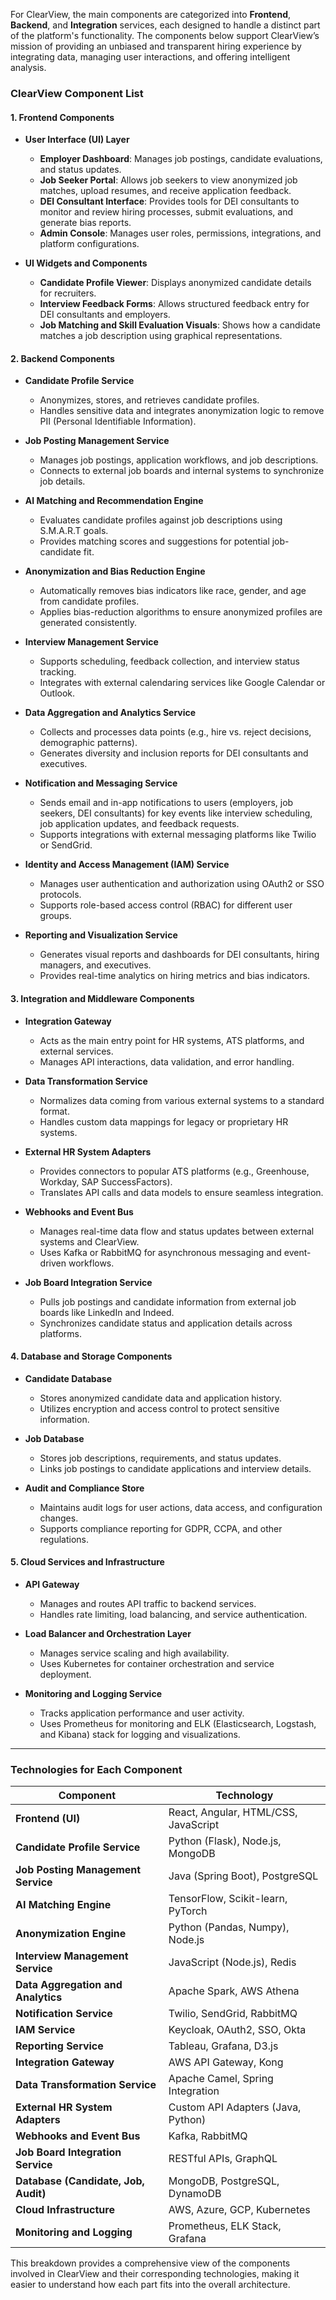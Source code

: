 For ClearView, the main components are categorized into **Frontend**, **Backend**, and **Integration** services, each designed to handle a distinct part of the platform's functionality. The components below support ClearView’s mission of providing an unbiased and transparent hiring experience by integrating data, managing user interactions, and offering intelligent analysis.


### **ClearView Component List**

#### **1. Frontend Components**
- **User Interface (UI) Layer**
  - **Employer Dashboard**: Manages job postings, candidate evaluations, and status updates.
  - **Job Seeker Portal**: Allows job seekers to view anonymized job matches, upload resumes, and receive application feedback.
  - **DEI Consultant Interface**: Provides tools for DEI consultants to monitor and review hiring processes, submit evaluations, and generate bias reports.
  - **Admin Console**: Manages user roles, permissions, integrations, and platform configurations.
  
- **UI Widgets and Components**
  - **Candidate Profile Viewer**: Displays anonymized candidate details for recruiters.
  - **Interview Feedback Forms**: Allows structured feedback entry for DEI consultants and employers.
  - **Job Matching and Skill Evaluation Visuals**: Shows how a candidate matches a job description using graphical representations.

#### **2. Backend Components**
- **Candidate Profile Service**
  - Anonymizes, stores, and retrieves candidate profiles.
  - Handles sensitive data and integrates anonymization logic to remove PII (Personal Identifiable Information).

- **Job Posting Management Service**
  - Manages job postings, application workflows, and job descriptions.
  - Connects to external job boards and internal systems to synchronize job details.

- **AI Matching and Recommendation Engine**
  - Evaluates candidate profiles against job descriptions using S.M.A.R.T goals.
  - Provides matching scores and suggestions for potential job-candidate fit.

- **Anonymization and Bias Reduction Engine**
  - Automatically removes bias indicators like race, gender, and age from candidate profiles.
  - Applies bias-reduction algorithms to ensure anonymized profiles are generated consistently.

- **Interview Management Service**
  - Supports scheduling, feedback collection, and interview status tracking.
  - Integrates with external calendaring services like Google Calendar or Outlook.

- **Data Aggregation and Analytics Service**
  - Collects and processes data points (e.g., hire vs. reject decisions, demographic patterns).
  - Generates diversity and inclusion reports for DEI consultants and executives.

- **Notification and Messaging Service**
  - Sends email and in-app notifications to users (employers, job seekers, DEI consultants) for key events like interview scheduling, job application updates, and feedback requests.
  - Supports integrations with external messaging platforms like Twilio or SendGrid.

- **Identity and Access Management (IAM) Service**
  - Manages user authentication and authorization using OAuth2 or SSO protocols.
  - Supports role-based access control (RBAC) for different user groups.

- **Reporting and Visualization Service**
  - Generates visual reports and dashboards for DEI consultants, hiring managers, and executives.
  - Provides real-time analytics on hiring metrics and bias indicators.

#### **3. Integration and Middleware Components**
- **Integration Gateway**
  - Acts as the main entry point for HR systems, ATS platforms, and external services.
  - Manages API interactions, data validation, and error handling.

- **Data Transformation Service**
  - Normalizes data coming from various external systems to a standard format.
  - Handles custom data mappings for legacy or proprietary HR systems.

- **External HR System Adapters**
  - Provides connectors to popular ATS platforms (e.g., Greenhouse, Workday, SAP SuccessFactors).
  - Translates API calls and data models to ensure seamless integration.

- **Webhooks and Event Bus**
  - Manages real-time data flow and status updates between external systems and ClearView.
  - Uses Kafka or RabbitMQ for asynchronous messaging and event-driven workflows.

- **Job Board Integration Service**
  - Pulls job postings and candidate information from external job boards like LinkedIn and Indeed.
  - Synchronizes candidate status and application details across platforms.

#### **4. Database and Storage Components**
- **Candidate Database**
  - Stores anonymized candidate data and application history.
  - Utilizes encryption and access control to protect sensitive information.

- **Job Database**
  - Stores job descriptions, requirements, and status updates.
  - Links job postings to candidate applications and interview details.

- **Audit and Compliance Store**
  - Maintains audit logs for user actions, data access, and configuration changes.
  - Supports compliance reporting for GDPR, CCPA, and other regulations.

#### **5. Cloud Services and Infrastructure**
- **API Gateway**
  - Manages and routes API traffic to backend services.
  - Handles rate limiting, load balancing, and service authentication.

- **Load Balancer and Orchestration Layer**
  - Manages service scaling and high availability.
  - Uses Kubernetes for container orchestration and service deployment.

- **Monitoring and Logging Service**
  - Tracks application performance and user activity.
  - Uses Prometheus for monitoring and ELK (Elasticsearch, Logstash, and Kibana) stack for logging and visualizations.

---

### **Technologies for Each Component**

| **Component**                       | **Technology**                       |
|-------------------------------------|--------------------------------------|
| **Frontend (UI)**                    | React, Angular, HTML/CSS, JavaScript |
| **Candidate Profile Service**        | Python (Flask), Node.js, MongoDB     |
| **Job Posting Management Service**   | Java (Spring Boot), PostgreSQL       |
| **AI Matching Engine**               | TensorFlow, Scikit-learn, PyTorch    |
| **Anonymization Engine**             | Python (Pandas, Numpy), Node.js      |
| **Interview Management Service**     | JavaScript (Node.js), Redis          |
| **Data Aggregation and Analytics**   | Apache Spark, AWS Athena             |
| **Notification Service**             | Twilio, SendGrid, RabbitMQ           |
| **IAM Service**                      | Keycloak, OAuth2, SSO, Okta          |
| **Reporting Service**                | Tableau, Grafana, D3.js              |
| **Integration Gateway**              | AWS API Gateway, Kong                |
| **Data Transformation Service**      | Apache Camel, Spring Integration     |
| **External HR System Adapters**      | Custom API Adapters (Java, Python)   |
| **Webhooks and Event Bus**           | Kafka, RabbitMQ                      |
| **Job Board Integration Service**    | RESTful APIs, GraphQL                |
| **Database (Candidate, Job, Audit)** | MongoDB, PostgreSQL, DynamoDB        |
| **Cloud Infrastructure**             | AWS, Azure, GCP, Kubernetes          |
| **Monitoring and Logging**           | Prometheus, ELK Stack, Grafana       |

This breakdown provides a comprehensive view of the components involved in ClearView and their corresponding technologies, making it easier to understand how each part fits into the overall architecture.
